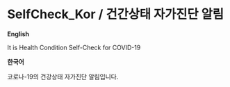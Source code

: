 # SelfCheck_Kor / 건간상태 자가진단 알림

**English**

It is Health Condition Self-Check for COVID-19

**한국어**

코로나-19의 건강상태 자가진단 알림입니다.
